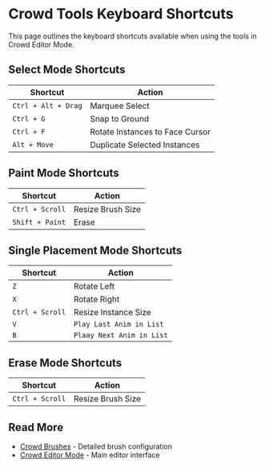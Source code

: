 # Crowd Tools Keyboard Shortcuts

This page outlines the keyboard shortcuts available when using the tools in Crowd Editor Mode.

## Select Mode Shortcuts

| Shortcut | Action |
|----------|---------|
| `Ctrl + Alt + Drag` | Marquee Select |
| `Ctrl + G` | Snap to Ground |
| `Ctrl + F` | Rotate Instances to Face Cursor |
| `Alt + Move` | Duplicate Selected Instances |

## Paint Mode Shortcuts

| Shortcut | Action |
|----------|---------|
| `Ctrl + Scroll` | Resize Brush Size |
| `Shift + Paint` | Erase |

## Single Placement Mode Shortcuts

| Shortcut | Action |
|----------|---------|
| `Z` | Rotate Left |
| `X` | Rotate Right |
| `Ctrl + Scroll` | Resize Instance Size |
| `V` | `Play Last Anim in List` |
| `B` | `Plaay Next Anim in List` |

## Erase Mode Shortcuts

| Shortcut | Action |
|----------|---------|
| `Ctrl + Scroll` | Resize Brush Size |

## Read More

- [Crowd Brushes](crowd-brushes.md) - Detailed brush configuration
- [Crowd Editor Mode](crowd-tools-editor-mode.md) - Main editor interface